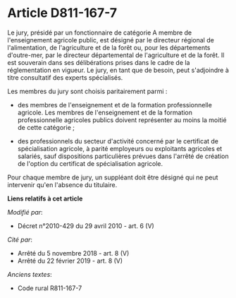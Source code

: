 # Article D811-167-7

Le jury, présidé par un fonctionnaire de catégorie A membre de l'enseignement agricole public, est désigné par le
directeur régional de l'alimentation, de l'agriculture et de la forêt  ou, pour les départements d'outre-mer, par le
directeur départemental de l'agriculture et de la forêt. Il est souverain dans ses délibérations prises dans le cadre de la
réglementation en vigueur. Le jury, en tant que de besoin, peut s'adjoindre à titre consultatif des experts spécialisés. 

Les membres du jury sont choisis paritairement parmi :

- des membres de l'enseignement et de la formation professionnelle agricole. Les membres de l'enseignement et de la formation
professionnelle agricoles publics doivent représenter au moins la moitié de cette catégorie ;

- des professionnels du secteur d'activité concerné par le certificat de spécialisation agricole, à parité employeurs ou
exploitants agricoles et salariés, sauf dispositions particulières prévues dans l'arrêté de création de l'option du
certificat de spécialisation agricole. 

Pour chaque membre de jury, un suppléant doit être désigné qui ne peut intervenir qu'en l'absence du titulaire.

**Liens relatifs à cet article**

_Modifié par_:

  - Décret n°2010-429 du 29 avril 2010 - art. 6 (V)

_Cité par_:

  - Arrêté du 5 novembre 2018 - art. 8 (V)
  - Arrêté du 22 février 2019 - art. 8 (V)

_Anciens textes_:

  - Code rural R811-167-7
